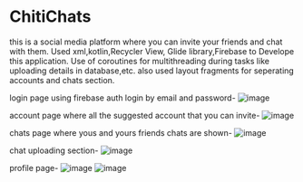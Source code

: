 # ChitiChats
 this is a social media platform where you can invite your friends and chat with them.
 Used xml,kotlin,Recycler View, Glide library,Firebase to Develope this application.
 Use of coroutines for multithreading during tasks like uploading details in database,etc.
 also used layout fragments for seperating accounts and chats section.
 
 login page using firebase auth login by email and password-
 ![image](https://github.com/user-attachments/assets/0553fa2d-e1fe-4642-b467-a943b6a40691)

 account page where all the suggested account that you can invite-
 ![image](https://github.com/user-attachments/assets/7d2635fe-1baa-4307-9fc8-960d890c9ed7)

 chats page where yous and yours friends chats are shown-
![image](https://github.com/user-attachments/assets/f8bba905-7638-4941-b64a-fb2249851f0a)

  chat uploading section-
 ![image](https://github.com/user-attachments/assets/78abbf25-22d0-4454-8f27-b96ef7956c28)

profile page-
![image](https://github.com/user-attachments/assets/4b8b1a0b-a920-4f06-8258-d3d8fc03a327)
![image](https://github.com/user-attachments/assets/8df44fa2-bf7f-444b-94af-05811d578a5c)


 

